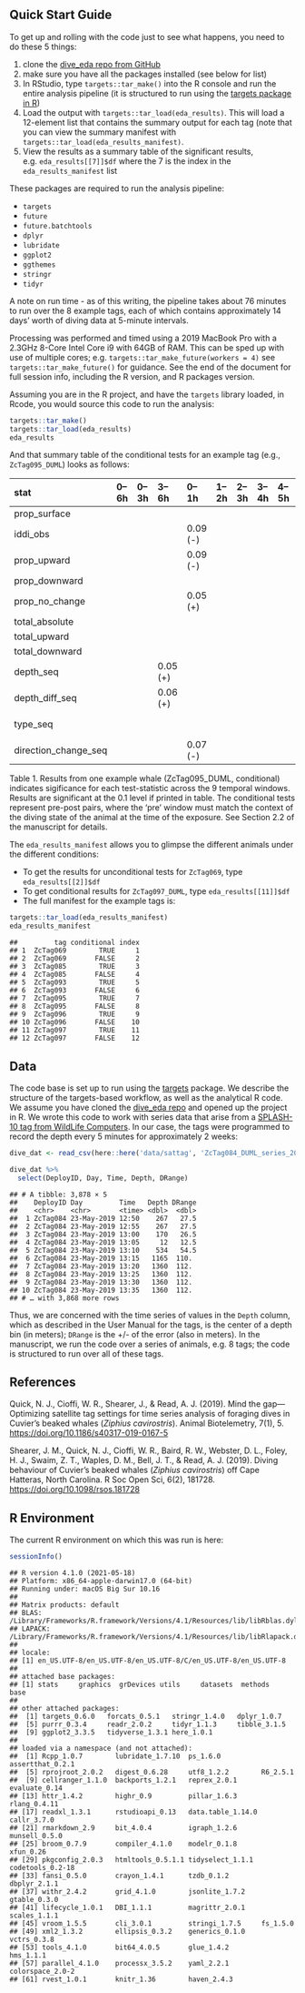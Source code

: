 ## Quick Start Guide

To get up and rolling with the code just to see what happens, you need
to do these 5 things:

1.  clone the [dive_eda repo from
    GitHub](https://github.com/jmhewitt/dive_eda)
2.  make sure you have all the packages installed (see below for list)
3.  In RStudio, type `targets::tar_make()` into the R console and run
    the entire analysis pipeline (it is structured to run using the
    [targets package in R](https://books.ropensci.org/targets/))
4.  Load the output with `targets::tar_load(eda_results)`. This will
    load a 12-element list that contains the summary output for each tag
    (note that you can view the summary manifest with
    `targets::tar_load(eda_results_manifest)`.
5.  View the results as a summary table of the significant results,
    e.g. `eda_results[[7]]$df` where the 7 is the index in the
    `eda_results_manifest` list

These packages are required to run the analysis pipeline:

-   `targets`
-   `future`
-   `future.batchtools`
-   `dplyr`
-   `lubridate`
-   `ggplot2`
-   `ggthemes`
-   `stringr`
-   `tidyr`

A note on run time - as of this writing, the pipeline takes about 76
minutes to run over the 8 example tags, each of which contains
approximately 14 days’ worth of diving data at 5-minute intervals.

Processing was performed and timed using a 2019 MacBook Pro with a
2.3GHz 8-Core Intel Core i9 with 64GB of RAM. This can be sped up with
use of multiple cores; e.g. `targets::tar_make_future(workers = 4)` see
`targets::tar_make_future()` for guidance. See the end of the document
for full session info, including the R version, and R packages version.

Assuming you are in the R project, and have the `targets` library
loaded, in Rcode, you would source this code to run the analysis:

``` r
targets::tar_make()
targets::tar_load(eda_results) 
eda_results
```

And that summary table of the conditional tests for an example tag
(e.g., `ZcTag095_DUML`) looks as follows:

| stat                 | 0–6h | 0–3h | 3–6h     | 0–1h     | 1–2h | 2–3h | 3–4h | 4–5h | 5–6h     |
|:---------------------|:-----|:-----|:---------|:---------|:-----|:-----|:-----|:-----|:---------|
| prop_surface         |      |      |          |          |      |      |      |      |          |
| iddi_obs             |      |      |          | 0.09 (-) |      |      |      |      |          |
| prop_upward          |      |      |          | 0.09 (-) |      |      |      |      | 0.08 (-) |
| prop_downward        |      |      |          |          |      |      |      |      |          |
| prop_no_change       |      |      |          | 0.05 (+) |      |      |      |      | 0.08 (+) |
| total_absolute       |      |      |          |          |      |      |      |      |          |
| total_upward         |      |      |          |          |      |      |      |      |          |
| total_downward       |      |      |          |          |      |      |      |      |          |
| depth_seq            |      |      | 0.05 (+) |          |      |      |      |      | 0.02 (+) |
| depth_diff_seq       |      |      | 0.06 (+) |          |      |      |      |      |          |
| type_seq             |      |      |          |          |      |      |      |      | 0.1 (+)  |
| direction_change_seq |      |      |          | 0.07 (-) |      |      |      |      |          |

Table 1. Results from one example whale (ZcTag095_DUML, conditional)
indicates sigificance for each test-statistic across the 9 temporal
windows. Results are significant at the 0.1 level if printed in table.
The conditional tests represent pre-post pairs, where the ‘pre’ window
must match the context of the diving state of the animal at the time of
the exposure. See Section 2.2 of the manuscript for details.

The `eda_results_manifest` allows you to glimpse the different animals
under the different conditions:

-   To get the results for unconditional tests for `ZcTag069`, type
    `eda_results[[2]]$df`
-   To get conditional results for `ZcTag097_DUML`, type
    `eda_results[[11]]$df`
-   The full manifest for the example tags is:

``` r
targets::tar_load(eda_results_manifest)
eda_results_manifest
```

    ##         tag conditional index
    ## 1  ZcTag069        TRUE     1
    ## 2  ZcTag069       FALSE     2
    ## 3  ZcTag085        TRUE     3
    ## 4  ZcTag085       FALSE     4
    ## 5  ZcTag093        TRUE     5
    ## 6  ZcTag093       FALSE     6
    ## 7  ZcTag095        TRUE     7
    ## 8  ZcTag095       FALSE     8
    ## 9  ZcTag096        TRUE     9
    ## 10 ZcTag096       FALSE    10
    ## 11 ZcTag097        TRUE    11
    ## 12 ZcTag097       FALSE    12

## Data

The code base is set up to run using the
[targets](https://books.ropensci.org/targets/) package. We describe the
structure of the targets-based workflow, as well as the analytical R
code. We assume you have cloned the [dive_eda
repo](https://github.com/jmhewitt/dive_eda) and opened up the project in
R. We wrote this code to work with series data that arise from a
[SPLASH-10 tag from WildLife
Computers](https://wildlifecomputers.com/our-tags/splash-archiving-tags/splash10/).
In our case, the tags were programmed to record the depth every 5
minutes for approximately 2 weeks:

``` r
dive_dat <- read_csv(here::here('data/sattag', 'ZcTag084_DUML_series_20200108.csv'))

dive_dat %>% 
  select(DeployID, Day, Time, Depth, DRange)
```

    ## # A tibble: 3,878 × 5
    ##    DeployID Day         Time   Depth DRange
    ##    <chr>    <chr>       <time> <dbl>  <dbl>
    ##  1 ZcTag084 23-May-2019 12:50    267   27.5
    ##  2 ZcTag084 23-May-2019 12:55    267   27.5
    ##  3 ZcTag084 23-May-2019 13:00    170   26.5
    ##  4 ZcTag084 23-May-2019 13:05     12   12.5
    ##  5 ZcTag084 23-May-2019 13:10    534   54.5
    ##  6 ZcTag084 23-May-2019 13:15   1165  110. 
    ##  7 ZcTag084 23-May-2019 13:20   1360  112. 
    ##  8 ZcTag084 23-May-2019 13:25   1360  112. 
    ##  9 ZcTag084 23-May-2019 13:30   1360  112. 
    ## 10 ZcTag084 23-May-2019 13:35   1360  112. 
    ## # … with 3,868 more rows

Thus, we are concerned with the time series of values in the `Depth`
column, which as described in the User Manual for the tags, is the
center of a depth bin (in meters); `DRange` is the +/- of the error
(also in meters). In the manuscript, we run the code over a series of
animals, e.g. 8 tags; the code is structured to run over all of these
tags.

## References

Quick, N. J., Cioffi, W. R., Shearer, J., & Read, A. J. (2019). Mind the
gap—Optimizing satellite tag settings for time series analysis of
foraging dives in Cuvier’s beaked whales (*Ziphius cavirostris*). Animal
Biotelemetry, 7(1), 5. <https://doi.org/10.1186/s40317-019-0167-5>

Shearer, J. M., Quick, N. J., Cioffi, W. R., Baird, R. W., Webster, D.
L., Foley, H. J., Swaim, Z. T., Waples, D. M., Bell, J. T., & Read, A.
J. (2019). Diving behaviour of Cuvier’s beaked whales (*Ziphius
cavirostris*) off Cape Hatteras, North Carolina. R Soc Open Sci, 6(2),
181728. <https://doi.org/10.1098/rsos.181728>

## R Environment

The current R environment on which this was run is here:

``` r
sessionInfo()
```

    ## R version 4.1.0 (2021-05-18)
    ## Platform: x86_64-apple-darwin17.0 (64-bit)
    ## Running under: macOS Big Sur 10.16
    ## 
    ## Matrix products: default
    ## BLAS:   /Library/Frameworks/R.framework/Versions/4.1/Resources/lib/libRblas.dylib
    ## LAPACK: /Library/Frameworks/R.framework/Versions/4.1/Resources/lib/libRlapack.dylib
    ## 
    ## locale:
    ## [1] en_US.UTF-8/en_US.UTF-8/en_US.UTF-8/C/en_US.UTF-8/en_US.UTF-8
    ## 
    ## attached base packages:
    ## [1] stats     graphics  grDevices utils     datasets  methods   base     
    ## 
    ## other attached packages:
    ##  [1] targets_0.6.0   forcats_0.5.1   stringr_1.4.0   dplyr_1.0.7    
    ##  [5] purrr_0.3.4     readr_2.0.2     tidyr_1.1.3     tibble_3.1.5   
    ##  [9] ggplot2_3.3.5   tidyverse_1.3.1 here_1.0.1     
    ## 
    ## loaded via a namespace (and not attached):
    ##  [1] Rcpp_1.0.7        lubridate_1.7.10  ps_1.6.0          assertthat_0.2.1 
    ##  [5] rprojroot_2.0.2   digest_0.6.28     utf8_1.2.2        R6_2.5.1         
    ##  [9] cellranger_1.1.0  backports_1.2.1   reprex_2.0.1      evaluate_0.14    
    ## [13] httr_1.4.2        highr_0.9         pillar_1.6.3      rlang_0.4.11     
    ## [17] readxl_1.3.1      rstudioapi_0.13   data.table_1.14.0 callr_3.7.0      
    ## [21] rmarkdown_2.9     bit_4.0.4         igraph_1.2.6      munsell_0.5.0    
    ## [25] broom_0.7.9       compiler_4.1.0    modelr_0.1.8      xfun_0.26        
    ## [29] pkgconfig_2.0.3   htmltools_0.5.1.1 tidyselect_1.1.1  codetools_0.2-18 
    ## [33] fansi_0.5.0       crayon_1.4.1      tzdb_0.1.2        dbplyr_2.1.1     
    ## [37] withr_2.4.2       grid_4.1.0        jsonlite_1.7.2    gtable_0.3.0     
    ## [41] lifecycle_1.0.1   DBI_1.1.1         magrittr_2.0.1    scales_1.1.1     
    ## [45] vroom_1.5.5       cli_3.0.1         stringi_1.7.5     fs_1.5.0         
    ## [49] xml2_1.3.2        ellipsis_0.3.2    generics_0.1.0    vctrs_0.3.8      
    ## [53] tools_4.1.0       bit64_4.0.5       glue_1.4.2        hms_1.1.1        
    ## [57] parallel_4.1.0    processx_3.5.2    yaml_2.2.1        colorspace_2.0-2 
    ## [61] rvest_1.0.1       knitr_1.36        haven_2.4.3
